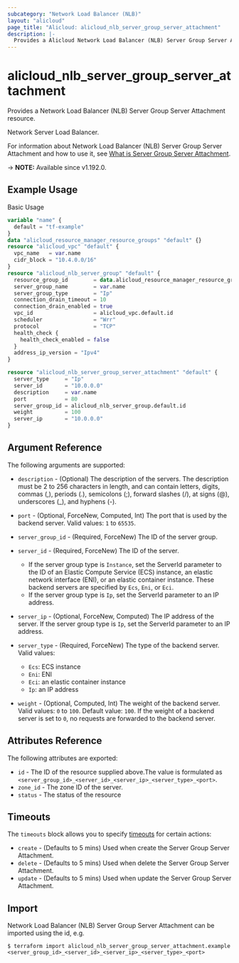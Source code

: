 ```yaml
---
subcategory: "Network Load Balancer (NLB)"
layout: "alicloud"
page_title: "Alicloud: alicloud_nlb_server_group_server_attachment"
description: |-
  Provides a Alicloud Network Load Balancer (NLB) Server Group Server Attachment resource.
---
```


# alicloud_nlb_server_group_server_attachment

Provides a Network Load Balancer (NLB) Server Group Server Attachment resource.

Network Server Load Balancer.

For information about Network Load Balancer (NLB) Server Group Server Attachment and how to use it, see [What is Server Group Server Attachment](https://www.alibabacloud.com/help/en/server-load-balancer/latest/addserverstoservergroup-nlb).

-> **NOTE:** Available since v1.192.0.

## Example Usage

Basic Usage

```terraform
variable "name" {
  default = "tf-example"
}
data "alicloud_resource_manager_resource_groups" "default" {}
resource "alicloud_vpc" "default" {
  vpc_name   = var.name
  cidr_block = "10.4.0.0/16"
}
resource "alicloud_nlb_server_group" "default" {
  resource_group_id        = data.alicloud_resource_manager_resource_groups.default.ids.0
  server_group_name        = var.name
  server_group_type        = "Ip"
  connection_drain_timeout = 10
  connection_drain_enabled = true
  vpc_id                   = alicloud_vpc.default.id
  scheduler                = "Wrr"
  protocol                 = "TCP"
  health_check {
    health_check_enabled = false
  }
  address_ip_version = "Ipv4"
}

resource "alicloud_nlb_server_group_server_attachment" "default" {
  server_type     = "Ip"
  server_id       = "10.0.0.0"
  description     = var.name
  port            = 80
  server_group_id = alicloud_nlb_server_group.default.id
  weight          = 100
  server_ip       = "10.0.0.0"
}
```

## Argument Reference

The following arguments are supported:
* `description` - (Optional) The description of the servers.
The description must be 2 to 256 characters in length, and can contain letters, digits, commas (,), periods (.), semicolons (;), forward slashes (/), at signs (@), underscores (\_), and hyphens (-).
* `port` - (Optional, ForceNew, Computed, Int) The port that is used by the backend server. Valid values: `1` to `65535`.
* `server_group_id` - (Required, ForceNew) The ID of the server group.
* `server_id` - (Required, ForceNew) The ID of the server.

  - If the server group type is `Instance`, set the ServerId parameter to the ID of an Elastic Compute Service (ECS) instance, an elastic network interface (ENI), or an elastic container instance. These backend servers are specified by `Ecs`, `Eni`, or `Eci`.
  - If the server group type is `Ip`, set the ServerId parameter to an IP address.
* `server_ip` - (Optional, ForceNew, Computed) The IP address of the server. If the server group type is `Ip`, set the ServerId parameter to an IP address.
* `server_type` - (Required, ForceNew) The type of the backend server. Valid values:

  - `Ecs`: ECS instance
  - `Eni`: ENI
  - `Eci`: an elastic container instance
  - `Ip`: an IP address
* `weight` - (Optional, Computed, Int) The weight of the backend server. Valid values: `0` to `100`. Default value: `100`. If the weight of a backend server is set to `0`, no requests are forwarded to the backend server.

## Attributes Reference

The following attributes are exported:
* `id` - The ID of the resource supplied above.The value is formulated as `<server_group_id>_<server_id>_<server_ip>_<server_type>_<port>`.
* `zone_id` - The zone ID of the server.
* `status` - The status of the resource

## Timeouts

The `timeouts` block allows you to specify [timeouts](https://developer.hashicorp.com/terraform/language/resources/syntax#operation-timeouts) for certain actions:
* `create` - (Defaults to 5 mins) Used when create the Server Group Server Attachment.
* `delete` - (Defaults to 5 mins) Used when delete the Server Group Server Attachment.
* `update` - (Defaults to 5 mins) Used when update the Server Group Server Attachment.

## Import

Network Load Balancer (NLB) Server Group Server Attachment can be imported using the id, e.g.

```shell
$ terraform import alicloud_nlb_server_group_server_attachment.example <server_group_id>_<server_id>_<server_ip>_<server_type>_<port>
```